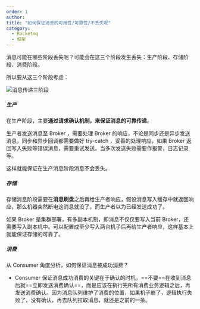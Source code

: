 ```yaml
---
order: 1
author: 
title: "如何保证消息的可用性/可靠性/不丢失呢"
category:
  - Rocketmq
  - 框架
---
```


消息可能在哪些阶段丢失呢？可能会在这三个阶段发生丢失：生产阶段、存储阶段、消费阶段。

所以要从这三个阶段考虑：

![消息传递三阶段](https://qtp-1324720525.cos.ap-shanghai.myqcloud.com/blog/202503082022513.jpeg)

##### 生产

在生产阶段，主要**通过请求确认机制，来保证消息的可靠传递**。

生产者发送消息至 Broker ，需要处理 Broker 的响应，不论是同步还是异步发送消息，同步和异步回调都需要做好 try-catch ，妥善的处理响应，如果 Broker 返回写入失败等错误消息，需要重试发送。当多次发送失败需要作报警，日志记录等。

这样就能保证在生产消息阶段消息不会丢失。

##### 存储

存储消息阶段需要在**消息刷盘**之后再给生产者响应，假设消息写入缓存中就返回响应，那么机器突然断电这消息就没了，而生产者以为已经发送成功了。

如果 Broker 是集群部署，有多副本机制，即消息不仅仅要写入当前 Broker，还需要写入副本机中。可以配置成至少写入两台机子后再给生产者响应，这样基本上就能保证存储的可靠了。

##### 消费

从 Consumer 角度分析，如何保证消息被成功消费？

- Consumer 保证消息成功消费的关键在于确认的时机，==不要==在收到消息后就==立即发送消费确认==，而是应该在执行完所有消费业务逻辑之后，再发送消费确认。因为消息队列维护了消费的位置，如果机子崩了，逻辑执行失败了，没有确认，再去队列拉取消息，就还是之前的一条。